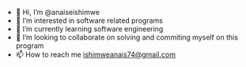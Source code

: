 - 👋 Hi, I’m @anaiseishimwe
- 👀 I’m interested in software related programs
- 🌱 I’m currently learning software engineering
- 💞️ I’m looking to collaborate on solving and commiting myself on this program
- 📫 How to reach me ishimweanais74@gmail.com

<!---
anaiseishimwe/anaiseishimwe is a ✨ special ✨ repository because its `README.md` (this file) appears on your GitHub profile.
You can click the Preview link to take a look at your changes.
--->
